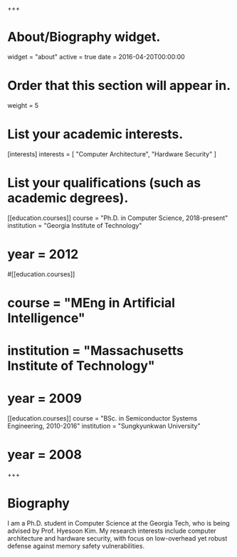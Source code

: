 +++
# About/Biography widget.
widget = "about"
active = true
date = 2016-04-20T00:00:00

# Order that this section will appear in.
weight = 5

# List your academic interests.
[interests]
  interests = [
    "Computer Architecture",
    "Hardware Security"
  ]

# List your qualifications (such as academic degrees).
[[education.courses]]
  course = "Ph.D. in Computer Science, 2018-present"
  institution = "Georgia Institute of Technology"
#  year = 2012

#[[education.courses]]
#  course = "MEng in Artificial Intelligence"
#  institution = "Massachusetts Institute of Technology"
#  year = 2009

[[education.courses]]
  course = "BSc. in Semiconductor Systems Engineering, 2010-2016"
  institution = "Sungkyunkwan University"
#  year = 2008
 
+++

# Biography

I am a Ph.D. student in Computer Science at the Georgia Tech, who is being advised by Prof. Hyesoon Kim.
My research interests include computer architecture and hardware security, with focus on low-overhead yet robust defense against memory safety vulnerabilities.

